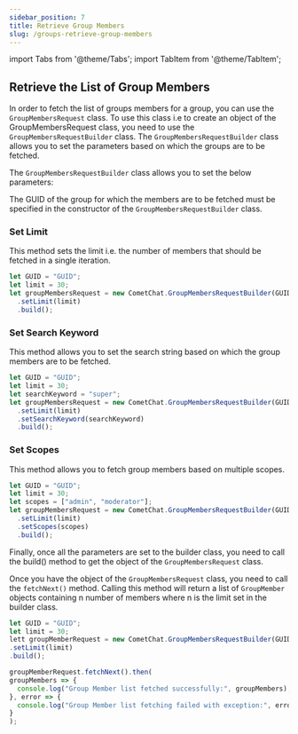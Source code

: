 ```yaml
---
sidebar_position: 7
title: Retrieve Group Members
slug: /groups-retrieve-group-members
---
```


import Tabs from '@theme/Tabs';
import TabItem from '@theme/TabItem';

## Retrieve the List of Group Members

In order to fetch the list of groups members for a group, you can use the `GroupMembersRequest` class. To use this class i.e to create an object of the GroupMembersRequest class, you need to use the `GroupMembersRequestBuilder` class. The `GroupMembersRequestBuilder` class allows you to set the parameters based on which the groups are to be fetched.

The `GroupMembersRequestBuilder` class allows you to set the below parameters:

The GUID of the group for which the members are to be fetched must be specified in the constructor of the `GroupMembersRequestBuilder` class.

### Set Limit

This method sets the limit i.e. the number of members that should be fetched in a single iteration.

<Tabs>
<TabItem value="Set Limit" label="Set Limit">

```javascript
let GUID = "GUID";
let limit = 30;
let groupMembersRequest = new CometChat.GroupMembersRequestBuilder(GUID)
  .setLimit(limit)
  .build();
```

</TabItem>
</Tabs>

### Set Search Keyword

This method allows you to set the search string based on which the group members are to be fetched.

<Tabs>
<TabItem value="Set Search Keyword" label="Set Search Keyword">

```javascript
let GUID = "GUID";
let limit = 30;
let searchKeyword = "super";
let groupMembersRequest = new CometChat.GroupMembersRequestBuilder(GUID)
  .setLimit(limit)
  .setSearchKeyword(searchKeyword)
  .build();
```

</TabItem>
</Tabs>

### Set Scopes

This method allows you to fetch group members based on multiple scopes.

<Tabs>
<TabItem value="Set Scopes" label="Set Scopes">

```javascript
let GUID = "GUID";
let limit = 30;
let scopes = ["admin", "moderator"];
let groupMembersRequest = new CometChat.GroupMembersRequestBuilder(GUID)
  .setLimit(limit)
  .setScopes(scopes)
  .build();
```

</TabItem>
</Tabs>

Finally, once all the parameters are set to the builder class, you need to call the build() method to get the object of the `GroupMembersRequest` class.

Once you have the object of the `GroupMembersRequest` class, you need to call the `fetchNext()` method. Calling this method will return a list of `GroupMember` objects containing n number of members where n is the limit set in the builder class.

<Tabs>
<TabItem value="Group Members Request" label="Group Members Request">

```javascript
let GUID = "GUID";
let limit = 30;
lett groupMemberRequest = new CometChat.GroupMembersRequestBuilder(GUID)
.setLimit(limit)
.build();

groupMemberRequest.fetchNext().then(
groupMembers => {
  console.log("Group Member list fetched successfully:", groupMembers);
}, error => {
  console.log("Group Member list fetching failed with exception:", error);
}
);
```

</TabItem>
</Tabs>
